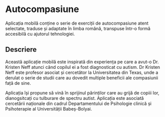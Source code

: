 # Autocompasiune

Aplicația mobilă conține o serie de exerciții de autocompasiune atent selectate, traduse și adaptate în limba română, transpuse într-o formă accesibilă cu ajutorul tehnologiei.
 
## Descriere

Această aplicație mobilă este inspirată din experiența pe care a avut-o Dr. Kristen Neff atunci când copilul ei a fost diagnosticat cu autism. Dr Kristen Neff este profesor asociat și cercetător la Universitatea din Texas, unde a derulat o serie de studii care au dovedit multiple beneficii ale compasiunii față de sine.

Aplicația își propune să vină în sprijinul părinților  care au grijă de copiii lor, dianogsitcați cu tulburare de spectru autist. Aplicația este asociată cercetării naționale  din cadrul Departamentului de Psihologie clinică și Psihoterapie al Universității Babeș-Bolyai.
